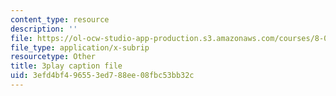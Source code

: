 ```yaml
---
content_type: resource
description: ''
file: https://ol-ocw-studio-app-production.s3.amazonaws.com/courses/8-01sc-classical-mechanics-fall-2016/3efd4bf496553ed788ee08fbc53bb32c_cMu0hsvgkGk.srt
file_type: application/x-subrip
resourcetype: Other
title: 3play caption file
uid: 3efd4bf4-9655-3ed7-88ee-08fbc53bb32c
---
```

